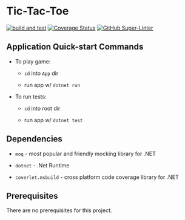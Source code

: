 # Tic-Tac-Toe

[![build and test](https://github.com/matteeyao/tic-tac-toe/actions/workflows/build-and-test.yml/badge.svg)](https://github.com/matteeyao/tic-tac-toe/actions/workflows/build-and-test.yml)
[![Coverage Status](https://coveralls.io/repos/github/matteeyao/tic-tac-toe/badge.svg?branch=wip-feat-add-ci)](https://coveralls.io/github/matteeyao/tic-tac-toe?branch=wip-feat-add-ci)
[![GitHub Super-Linter](https://github.com/matteeyao/tic-tac-toe/workflows/Lint%20Code%20Base/badge.svg)](https://github.com/marketplace/actions/super-linter)

## Application Quick-start Commands

* To play game:

  * `cd` into `App` dir

  * run app w/ `dotnet run` 

* To run tests:

  * `cd` into root dir

  * run app w/ `dotnet test` 

## Dependencies

* `moq` - most popular and friendly mocking library for .NET

* `dotnet` - .Net Runtime

* `coverlet.msbuild` - cross platform code coverage library for .NET

## Prerequisites

There are no prerequisites for this project.
